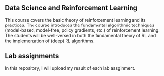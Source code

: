 ## Data Science and Reinforcement Learning

This course covers the basic theory of reinforcement learning and its practices. The course introduces the fundamental algorithmic techniques (model-based, model-free, policy gradients, etc.) of reinforcement learning. The students will be well-versed in both the fundamental theory of RL and the implementation of (deep) RL algorithms.

## Lab assignments

In this repository, I will upload my result of each lab assginment. 